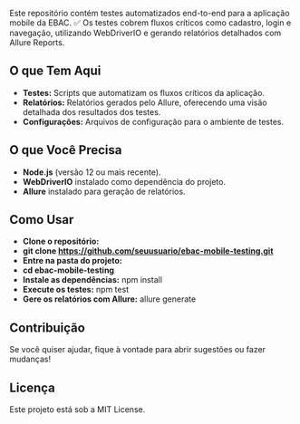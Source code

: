 Este repositório contém testes automatizados end-to-end para a aplicação mobile da EBAC. ✅ Os testes cobrem fluxos críticos como cadastro, login e navegação, utilizando WebDriverIO e gerando relatórios detalhados com Allure Reports.

## O que Tem Aqui
- **Testes:** Scripts que automatizam os fluxos críticos da aplicação.
- **Relatórios:** Relatórios gerados pelo Allure, oferecendo uma visão detalhada dos resultados dos testes.
- **Configurações:** Arquivos de configuração para o ambiente de testes.
  
## O que Você Precisa
- **Node.js** (versão 12 ou mais recente).
- **WebDriverIO** instalado como dependência do projeto.
- **Allure** instalado para geração de relatórios.

## Como Usar
- **Clone o repositório:**
- **git clone https://github.com/seuusuario/ebac-mobile-testing.git**
- **Entre na pasta do projeto:**
- **cd ebac-mobile-testing**
- **Instale as dependências:**
npm install
- **Execute os testes:**
npm test
- **Gere os relatórios com Allure:**
allure generate

## Contribuição
Se você quiser ajudar, fique à vontade para abrir sugestões ou fazer mudanças!

## Licença
Este projeto está sob a MIT License.
